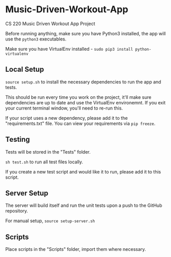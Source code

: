 # Music-Driven-Workout-App
CS 220 Music Driven Workout App Project

Before running anything, make sure you have Python3 installed, the app will use the ```python3``` executables.

Make sure you have VirtualEnv installed - ```sudo pip3 install python-virtualenv```

## Local Setup
```source setup.sh``` to install the necessary dependencies to run the app and tests.

This should be run every time you work on the project, it'll make sure dependencies are up to date and use the VirtualEnv environemnt. If you exit your current terminal window, you'll need to re-run this.

If your script uses a new dependency, please add it to the "requirements.txt" file. You can view your requirements via ```pip freeze```.

## Testing
Tests will be stored in the "Tests" folder. 

```sh test.sh``` to run all test files locally.

If you create a new test script and would like it to run, please add it to this script.

## Server Setup
The server will build itself and run the unit tests upon a push to the GitHub repository.

For manual setup, ```source setup-server.sh```

## Scripts
Place scripts in the "Scripts" folder, import them where necessary.

